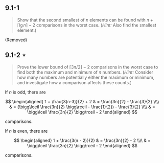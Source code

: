 ## 9.1-1

> Show that the second smallest of $n$ elements can be found with $n + \lceil \lg n \rceil - 2$ comparisons in the worst case. ($\textit{Hint:}$ Also find the smallest element.)

(Removed)

## 9.1-2 $\star$

> Prove the lower bound of $\lceil 3n / 2 \rceil - 2$ comparisons in the worst case to find both the maximum and minimum of $n$ numbers. ($\textit{Hint:}$ Consider how many numbers are potentially either the maximum or minimum, and investigate how a comparison affects these counts.)

If $n$ is odd, there are

$$
\begin{aligned}
1 + \frac{3(n-3)}{2} + 2
    & = \frac{3n}{2} - \frac{3}{2} \\\\
    & = (\bigg\lceil \frac{3n}{2} \bigg\rceil - \frac{1}{2}) - \frac{3}{2} \\\\
    & = \bigg\lceil \frac{3n}{2} \bigg\rceil - 2
\end{aligned}
$$

comparisons.

If $n$ is even, there are

$$
\begin{aligned}
1 + \frac{3(n - 2)}{2}
    & = \frac{3n}{2} - 2 \\\\
    & = \bigg\lceil \frac{3n}{2} \bigg\rceil - 2
\end{aligned}
$$

comparisons.
